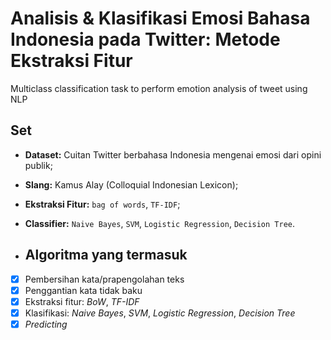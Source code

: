 # Analisis & Klasifikasi Emosi Bahasa Indonesia pada Twitter: Metode Ekstraksi Fitur
Multiclass classification task to perform emotion analysis of tweet using NLP

## Set
- **Dataset:** Cuitan Twitter berbahasa Indonesia mengenai emosi dari opini publik;
- **Slang:** Kamus Alay (Colloquial Indonesian Lexicon);
- **Ekstraksi Fitur:** `bag of words`, `TF-IDF`;
- **Classifier:** `Naive Bayes`, `SVM`, `Logistic Regression`, `Decision Tree`.

- ## Algoritma yang termasuk
- [x] Pembersihan kata/prapengolahan teks
- [x] Penggantian kata tidak baku
- [x] Ekstraksi fitur: *BoW*, *TF-IDF*
- [x] Klasifikasi: *Naive Bayes*, *SVM*, *Logistic Regression*, *Decision Tree*
- [x] *Predicting*
